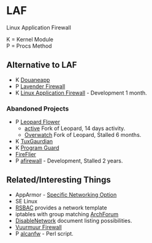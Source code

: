 LAF
===

Linux Application Firewall

K = Kernel Module  
P = Procs Method

## Alternative to LAF
- K [Douaneapp](http://douaneapp.com/)
- P [Lavender Firewall](http://sourceforge.net/projects/lavenderfw)
- K [Linux Application Firewall](https://github.com/sha0coder/Linux-Application-Firewall) - Development 1 month.

### Abandoned Projects

- P [Leopard Flower](http://sourceforge.net/projects/leopardflower/)
  - [active](https://github.com/andreizilla/leopard-flower-firewall) Fork of Leopard, 14 days activity.
  - [Overwatch](https://github.com/ethanwilloner/Overwatch) Fork of Leopard, Stalled 6 months.
- K [TuxGaurdian](http://tuxguardian.sourceforge.net/)
- K [Program Guard](http://pgrd.sourceforge.net/)
- [FireFlier](http://fireflier.sourceforge.net/index.html)
- P [afirewall](https://github.com/jkaessens/afirewall) - Development, Stalled 2 years.

## Related/Interesting Things
- AppArmor - [Specific Networking Option](http://wiki.apparmor.net/index.php/AppArmor_Core_Policy_Reference#Network_rules)
- SE Linux
- [RSBAC](http://www.rsbac.org/documentation/administration_examples/network_access_control?s=nettemp) provides a network template  
- iptables with group matching [ArchForum](https://bbs.archlinux.org/viewtopic.php?pid=1265910#p1265910)
- [DisableNetwork](http://cr.yp.to/unix/disablenetwork.html) document listing possibilities.
- [Vuurmuur Firewall](http://www.vuurmuur.org/trac/)
- P [alcanfw](https://github.com/gamelinux/alcanfw) - Perl script.
